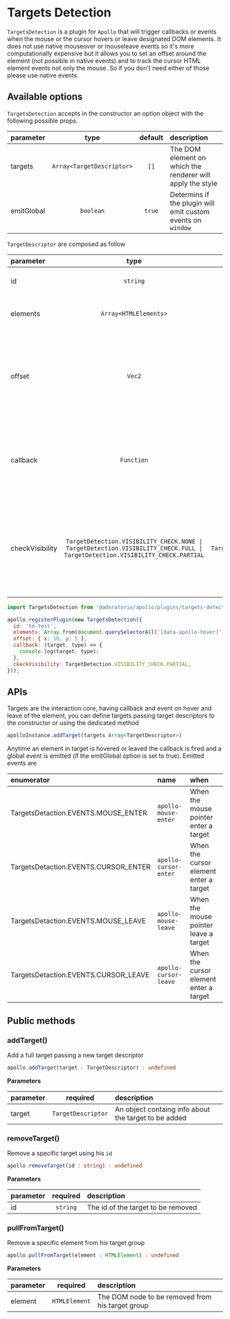 # Targets Detection

`TargetsDetection` is a plugin for `Apollo` that will trigger callbacks or events when the mouse or the cursor hovers or leave designated DOM elements. It does not use native mouseover or mouseleave events so it's more computationally expensive but it allows you to set an offset around the element (not possible in native events) and to track the cursor HTML element events not only the mouse. So if you don't need either of those please use native events.

## Available options
`TargetsDetection` accepts in the constructor an option object with the following possible props.

| parameter | type | default | description |
| :- | :-: | :-: | :- |
| targets | `Array<TargetDescriptor>` | `[]` | The DOM element on which the renderer will apply the style |
| emitGlobal | `boolean` | `true` | Determins if the plugin will emit custom events on `window` |

`TargetDescriptor` are composed as follow

| parameter | type | default | description |
| :- | :-: | :-: | :- |
| id | `string` | `` | The unique identifier of the target |
| elements | `Array<HTMLElements>` | `[]` | The list of DOM nodes to watch |
| offset | `Vec2` | `{ x: 0, y: 0 }` | The virtual offset around the element in both direction included when triggering events |
| callback | `Function` | `(target, type) => { }` | The function called on each event, will have the target and the event type as params  |
| checkVisibility | `TargetDetection.VISIBILITY_CHECK.NONE \| TargetDetection.VISIBILITY_CHECK.FULL \| TargetDetection.VISIBILITY_CHECK.PARTIAL` | `TargetDetection.VISIBILITY_CHECK.NONE` | If to check the full or partial visibility of the element before firing events or not checking at all  |

```javascript
import TargetsDetection from '@adoratorio/apollo/plugins/targets-detection';

apollo.registerPlugin(new TargetsDetection({
  id: 'td-test',
  elements: Array.from(document.querySelectorAll('[data-apollo-hover]')),
  offset: { x: 10, y: 5 },
  callback: (target, type) => {
    console.log(target, type);
  },
  ckeckVisibility: TargetDetection.VISIBILITY_CHECK.PARTIAL,
}));
```

## APIs

Targets are the interaction core, having callback and event on hover and leave of the element, you can define targets passing target descriptors to the constructor or using the dedicated method
```typescript
apolloInstance.addTarget(targets Array<TargetDescriptor>)
```
Anytime an element in target is hovered or leaved the callback is fired and a global event is emitted (if the emitGlobal option is set to true).
Emitted events are

|enumerator|name|when|
|:---|:---|:---|
|TargetsDetaction.EVENTS.MOUSE_ENTER|`apollo-mouse-enter`|When the mouse pointer enter a target|
|TargetsDetaction.EVENTS.CURSOR_ENTER|`apollo-cursor-enter`|When the cursor element enter a target|
|TargetsDetaction.EVENTS.MOUSE_LEAVE|`apollo-mouse-leave`|When the mouse pointer leave a target|
|TargetsDetaction.EVENTS.CURSOR_LEAVE|`apollo-cursor-leave`|When the cursor element enter a target|

## Public methods

### addTarget()

Add a full target passing a new target descriptor

```typescript
apollo.addTarget(target : TargetDescriptor) : undefined
```

**Parameters**

| parameter | required | description |
|:---|:---:|:---|
| target | `TargetDescriptor` | An object containg info about the target to be added |

### removeTarget()

Remove a specific target using his `id`

```typescript
apollo.removeTarget(id : string) : undefined
```

**Parameters**

| parameter | required | description |
|:---|:---:|:---|
| id | `string` | The id of the target to be removed |

### pullFromTarget()

Remove a specific element from his target group

```typescript
apollo.pullFromTarget(element : HTMLElement) : undefined
```

**Parameters**

| parameter | required | description |
|:---|:---:|:---|
| element | `HTMLElement` | The DOM node to be removed from his target group |
